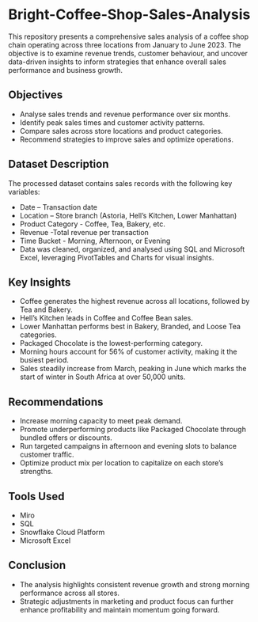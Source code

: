 # Bright-Coffee-Shop-Sales-Analysis
This repository presents a comprehensive sales analysis of a coffee shop chain operating across three locations from January to June 2023. The objective is to examine revenue trends, customer behaviour, and uncover data-driven insights to inform strategies that enhance overall sales performance and business growth.

## Objectives
- Analyse sales trends and revenue performance over six months.
- Identify peak sales times and customer activity patterns.
- Compare sales across store locations and product categories.
- Recommend strategies to improve sales and optimize operations.

## Dataset Description
The processed dataset contains sales records with the following key variables:
- Date – Transaction date
- Location – Store branch (Astoria, Hell’s Kitchen, Lower Manhattan)
- Product Category - Coffee, Tea, Bakery, etc.
- Revenue -Total revenue per transaction
- Time Bucket - Morning, Afternoon, or Evening
- Data was cleaned, organized, and analysed using SQL and Microsoft Excel, leveraging PivotTables and Charts for visual insights.

## Key Insights
- Coffee generates the highest revenue across all locations, followed by Tea and Bakery.
- Hell’s Kitchen leads in Coffee and Coffee Bean sales.
- Lower Manhattan performs best in Bakery, Branded, and Loose Tea categories.
- Packaged Chocolate is the lowest-performing category.
- Morning hours account for 56% of customer activity, making it the busiest period.
- Sales steadily increase from March, peaking in June which marks the start of winter in South Africa at over 50,000 units.

## Recommendations
- Increase morning capacity to meet peak demand.
- Promote underperforming products like Packaged Chocolate through bundled offers or discounts.
- Run targeted campaigns in afternoon and evening slots to balance customer traffic.
- Optimize product mix per location to capitalize on each store’s strengths.

## Tools Used
- Miro
- SQL
- Snowflake Cloud Platform
- Microsoft Excel 

## Conclusion
- The analysis highlights consistent revenue growth and strong morning performance across all stores.
- Strategic adjustments in marketing and product focus can further enhance profitability and maintain momentum going forward.



